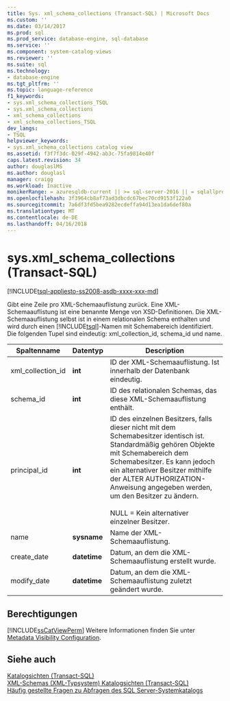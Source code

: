 ```yaml
---
title: Sys. xml_schema_collections (Transact-SQL) | Microsoft Docs
ms.custom: ''
ms.date: 03/14/2017
ms.prod: sql
ms.prod_service: database-engine, sql-database
ms.service: ''
ms.component: system-catalog-views
ms.reviewer: ''
ms.suite: sql
ms.technology:
- database-engine
ms.tgt_pltfrm: ''
ms.topic: language-reference
f1_keywords:
- sys.xml_schema_collections_TSQL
- sys.xml_schema_collections
- xml_schema_collections
- xml_schema_collections_TSQL
dev_langs:
- TSQL
helpviewer_keywords:
- sys.xml_schema_collections catalog view
ms.assetid: f3f7f3dc-029f-4942-ab3c-75fa9814e40f
caps.latest.revision: 34
author: douglaslMS
ms.author: douglasl
manager: craigg
ms.workload: Inactive
monikerRange: = azuresqldb-current || >= sql-server-2016 || = sqlallproducts-allversions
ms.openlocfilehash: 3f3964cb8af73ad3dbcdc67bec70cd9153f122a0
ms.sourcegitcommit: 7a6df3fd5bea9282ecdeffa94d13ea1da6def80a
ms.translationtype: MT
ms.contentlocale: de-DE
ms.lasthandoff: 04/16/2018
---
```

# <a name="sysxmlschemacollections-transact-sql"></a>sys.xml_schema_collections (Transact-SQL)
[!INCLUDE[tsql-appliesto-ss2008-asdb-xxxx-xxx-md](../../includes/tsql-appliesto-ss2008-asdb-xxxx-xxx-md.md)]

  Gibt eine Zeile pro XML-Schemaauflistung zurück. Eine XML-Schemaauflistung ist eine benannte Menge von XSD-Definitionen. Die XML-Schemaauflistung selbst ist in einem relationalen Schema enthalten und wird durch einen [!INCLUDE[tsql](../../includes/tsql-md.md)]-Namen mit Schemabereich identifiziert. Die folgenden Tupel sind eindeutig: xml_collection_id, schema_id und name.  
  
|Spaltenname|Datentyp|Description|  
|-----------------|---------------|-----------------|  
|xml_collection_id|**int**|ID der XML-Schemaauflistung. Ist innerhalb der Datenbank eindeutig.|  
|schema_id|**int**|ID des relationalen Schemas, das diese XML-Schemaauflistung enthält.|  
|principal_id|**int**|ID des einzelnen Besitzers, falls dieser nicht mit dem Schemabesitzer identisch ist. Standardmäßig gehören Objekte mit Schemabereich dem Schemabesitzer. Es kann jedoch ein alternativer Besitzer mithilfe der ALTER AUTHORIZATION-Anweisung angegeben werden, um den Besitzer zu ändern.<br /><br /> NULL = Kein alternativer einzelner Besitzer.|  
|name|**sysname**|Name der XML-Schemaauflistung.|  
|create_date|**datetime**|Datum, an dem die XML-Schemaauflistung erstellt wurde.|  
|modify_date|**datetime**|Datum, an dem die XML-Schemaauflistung zuletzt geändert wurde.|  
  
## <a name="permissions"></a>Berechtigungen  
 [!INCLUDE[ssCatViewPerm](../../includes/sscatviewperm-md.md)] Weitere Informationen finden Sie unter [Metadata Visibility Configuration](../../relational-databases/security/metadata-visibility-configuration.md).  
  
## <a name="see-also"></a>Siehe auch  
 [Katalogsichten &#40;Transact-SQL&#41;](../../relational-databases/system-catalog-views/catalog-views-transact-sql.md)   
 [XML-Schemas &#40;XML-Typsystem&#41; Katalogsichten &#40;Transact-SQL&#41;](../../relational-databases/system-catalog-views/xml-schemas-xml-type-system-catalog-views-transact-sql.md)   
 [Häufig gestellte Fragen zu Abfragen des SQL Server-Systemkatalogs](../../relational-databases/system-catalog-views/querying-the-sql-server-system-catalog-faq.md)  
  
  
